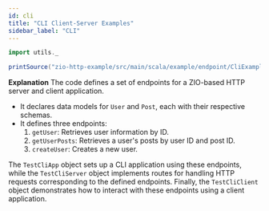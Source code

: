 ```yaml
---
id: cli
title: "CLI Client-Server Examples"
sidebar_label: "CLI"
---
```


```scala mdoc:passthrough
import utils._

printSource("zio-http-example/src/main/scala/example/endpoint/CliExamples.scala")
```
**Explanation**
The code defines a set of endpoints for a ZIO-based HTTP server and client application. 

- It declares data models for `User` and `Post`, each with their respective schemas.
- It defines three endpoints:
  1. `getUser`: Retrieves user information by ID.
  2. `getUserPosts`: Retrieves a user's posts by user ID and post ID.
  3. `createUser`: Creates a new user.

The `TestCliApp` object sets up a CLI application using these endpoints, while the `TestCliServer` object implements routes for handling HTTP requests corresponding to the defined endpoints. Finally, the `TestCliClient` object demonstrates how to interact with these endpoints using a client application.